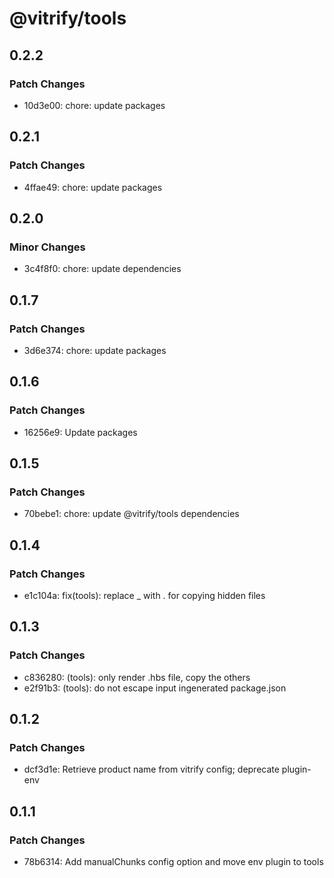 # @vitrify/tools

## 0.2.2

### Patch Changes

- 10d3e00: chore: update packages

## 0.2.1

### Patch Changes

- 4ffae49: chore: update packages

## 0.2.0

### Minor Changes

- 3c4f8f0: chore: update dependencies

## 0.1.7

### Patch Changes

- 3d6e374: chore: update packages

## 0.1.6

### Patch Changes

- 16256e9: Update packages

## 0.1.5

### Patch Changes

- 70bebe1: chore: update @vitrify/tools dependencies

## 0.1.4

### Patch Changes

- e1c104a: fix(tools): replace \_ with . for copying hidden files

## 0.1.3

### Patch Changes

- c836280: (tools): only render .hbs file, copy the others
- e2f91b3: (tools): do not escape input ingenerated package.json

## 0.1.2

### Patch Changes

- dcf3d1e: Retrieve product name from vitrify config; deprecate plugin-env

## 0.1.1

### Patch Changes

- 78b6314: Add manualChunks config option and move env plugin to tools
